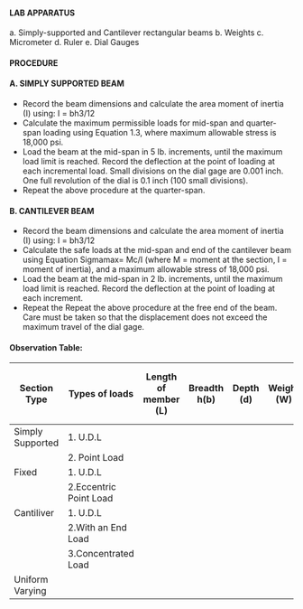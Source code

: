 #### LAB APPARATUS
a. Simply-supported and Cantilever rectangular beams
b. Weights
c. Micrometer
d. Ruler
e. Dial Gauges

#### PROCEDURE
#### A. SIMPLY SUPPORTED BEAM
- Record the beam dimensions and calculate the area moment of inertia (I) using: I = bh3/12
- Calculate the maximum permissible loads for mid-span and quarter-span loading using Equation 1.3, where maximum allowable stress is 18,000 psi.
- Load the beam at the mid-span in 5 lb. increments, until the maximum load limit is reached. Record the deflection at the point of loading at each incremental load. Small divisions on the dial gage are 0.001 inch. One full revolution of the dial is 0.1 inch (100 small divisions).
- Repeat the above procedure at the quarter-span.


#### B. CANTILEVER BEAM

- Record the beam dimensions and calculate the area moment of inertia (I) using: I = bh3/12
- Calculate the safe loads at the mid-span and end of the cantilever beam using Equation Sigmamax= Mc/I (where M = moment at the section, I = moment of inertia), and a maximum allowable stress of 18,000 psi.
- Load the beam at the mid-span in 2 lb. increments, until the maximum load limit is reached. Record the deflection at the point of loading at each increment.
- Repeat the Repeat the above procedure at the free end of the beam. Care must be taken so that the displacement does not exceed the maximum travel of the dial gage.


#### Observation Table:

|Section Type|Types of loads|Length of member (L)|Breadth h(b)|Depth (d)|Weight (W)|At a distance from section 'X'|Bending Moment(Knm)|Shear Force(Kn)|Deflection (Delta)|
|---|---|---|---|---|---|---|---|---|---|
|Simply Supported|1. U.D.L|   |   |   |   |   |   |   |   |
|   |2. Point Load|   |   |   |   |   |   |   |   |
|Fixed|1. U.D.L|   |   |   |   |   |   |   |   |
|   |2.Eccentric Point Load|   |   |   |   |   |   |   |   |
|Cantiliver|1. U.D.L|   |   |   |   |   |   |   |   |
|   |2.With an End Load|   |   |   |   |   |   |   |   |
|   |3.Concentrated Load|   |   |   |   |   |   |   |   |
|Uniform Varying|   |   |   |   |   |   |   |   |   |

